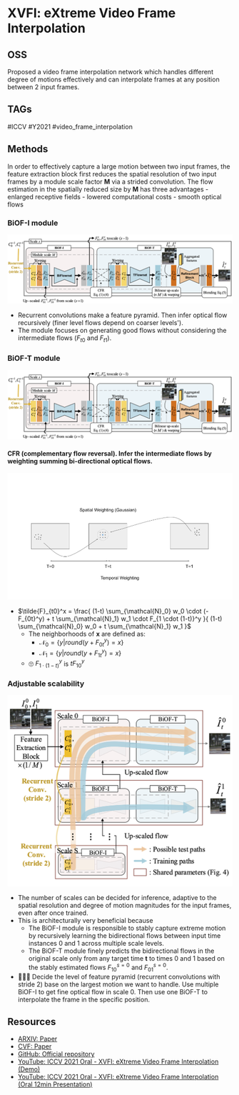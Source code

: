 # XVFI: eXtreme Video Frame Interpolation

## OSS

Proposed a video frame interpolation network which handles different degree of motions effectively and can interpolate frames at any position between 2 input frames.

## TAGs

#ICCV #Y2021 #video_frame_interpolation

## Methods

In order to effectively capture a large motion between two input frames, the feature extraction block first reduces the spatial resolution of two input frames by a module scale factor __M__ via a strided convolution. The flow estimation in the spatially reduced size by __M__ has three advantages
    - enlarged receptive fields
    - lowered computational costs
    - smooth optical flows

### BiOF-I module

![](./assets/architecture.png)

- Recurrent convolutions make a feature pyramid. Then infer optical flow recursively (finer level flows depend on coarser levels').
- The module focuses on generating good flows without considering the intermediate flows ($F_{t0}$ and $F_{t1}$).

### BiOF-T module

![](./assets/architecture.png)

#### CFR (complementary flow reversal). Infer the intermediate flows by weighting summing bi-directional optical flows.

![](./assets/cfr.png)

- $\tilde{F}_{t0}^x = \frac{ (1-t) \sum_{\mathcal{N}_0} w_0 \cdot (-F_{0t}^y) + t \sum_{\mathcal{N}_1} w_1 \cdot F_{1 \cdot (1-t)}^y }{ (1-t) \sum_{\mathcal{N}_0} w_0 + t \sum_{\mathcal{N}_1} w_1 }$
    - The neighborhoods of **x** are defined as:
        - $`\mathcal{N}_0 = \{y | round(y + F_{0t}^y) = x\}`$
        - $`\mathcal{N}_1 = \{y | round(y + F_{1t}^y) = x\}`$
    - 🙄 $F_{1 \cdot (1-t)}^y$ is $t F_{10}^y$


### Adjustable scalability

![](./assets/framework.png)

- The number of scales can be decided for inference, adaptive to the spatial resolution and degree of motion magnitudes for the input frames, even after once trained.
- This is architecturally very beneficial because
    - The BiOF-I module is responsible to stably capture extreme motion by recursively learning the bidirectional flows between input time instances 0 and 1 across multiple scale levels.
    - The BiOF-T module finely predicts the bidirectional flows in the original scale only from any target time __t__ to times 0 and 1 based on the stably estimated flows $F_{10}^{s=0}$ and $F_{01}^{s=0}$.
- 👨🏼‍🦲 Decide the level of feature pyramid (recurrent convolutions with stride 2) base on the largest motion we want to handle. Use multiple BiOF-I to get fine optical flow in scale 0. Then use one BiOF-T to interpolate the frame in the specific position.


## Resources

- [ARXIV: Paper](https://arxiv.org/abs/2103.16206)
- [CVF: Paper](https://openaccess.thecvf.com/content/ICCV2021/papers/Sim_XVFI_eXtreme_Video_Frame_Interpolation_ICCV_2021_paper.pdf)
- [GitHub: Official repository](https://github.com/JihyongOh/XVFI)
- [YouTube: ICCV 2021 Oral - XVFI: eXtreme Video Frame Interpolation (Demo)](https://youtu.be/5qAiffYFJh8)
- [YouTube: ICCV 2021 Oral - XVFI: eXtreme Video Frame Interpolation (Oral 12min Presentation)](https://youtu.be/igwy1TJQiRc)
